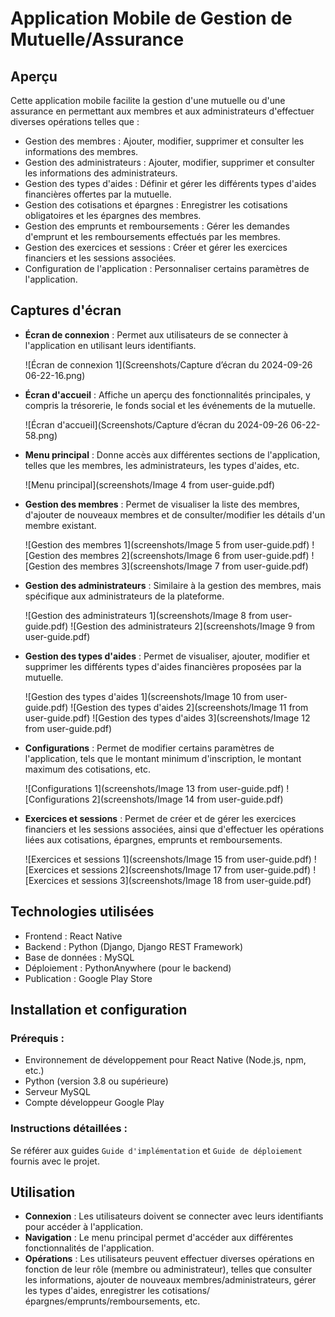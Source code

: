 # Application Mobile de Gestion de Mutuelle/Assurance

## Aperçu

Cette application mobile facilite la gestion d'une mutuelle ou d'une assurance en permettant aux membres et aux administrateurs d'effectuer diverses opérations telles que :

* Gestion des membres : Ajouter, modifier, supprimer et consulter les informations des membres.
* Gestion des administrateurs : Ajouter, modifier, supprimer et consulter les informations des administrateurs.
* Gestion des types d'aides : Définir et gérer les différents types d'aides financières offertes par la mutuelle.
* Gestion des cotisations et épargnes : Enregistrer les cotisations obligatoires et les épargnes des membres.
* Gestion des emprunts et remboursements : Gérer les demandes d'emprunt et les remboursements effectués par les membres.
* Gestion des exercices et sessions : Créer et gérer les exercices financiers et les sessions associées.
* Configuration de l'application : Personnaliser certains paramètres de l'application.

## Captures d'écran

* **Écran de connexion** : Permet aux utilisateurs de se connecter à l'application en utilisant leurs identifiants.

    ![Écran de connexion 1](Screenshots/Capture d’écran du 2024-09-26 06-22-16.png)


* **Écran d'accueil** : Affiche un aperçu des fonctionnalités principales, y compris la trésorerie, le fonds social et les événements de la mutuelle.

    ![Écran d'accueil](Screenshots/Capture d’écran du 2024-09-26 06-22-58.png)

* **Menu principal** : Donne accès aux différentes sections de l'application, telles que les membres, les administrateurs, les types d'aides, etc.

    ![Menu principal](screenshots/Image 4 from user-guide.pdf)

* **Gestion des membres** : Permet de visualiser la liste des membres, d'ajouter de nouveaux membres et de consulter/modifier les détails d'un membre existant.

    ![Gestion des membres 1](screenshots/Image 5 from user-guide.pdf)
    ![Gestion des membres 2](screenshots/Image 6 from user-guide.pdf)
    ![Gestion des membres 3](screenshots/Image 7 from user-guide.pdf)

* **Gestion des administrateurs** : Similaire à la gestion des membres, mais spécifique aux administrateurs de la plateforme.

    ![Gestion des administrateurs 1](screenshots/Image 8 from user-guide.pdf)
    ![Gestion des administrateurs 2](screenshots/Image 9 from user-guide.pdf)

* **Gestion des types d'aides** : Permet de visualiser, ajouter, modifier et supprimer les différents types d'aides financières proposées par la mutuelle.

    ![Gestion des types d'aides 1](screenshots/Image 10 from user-guide.pdf)
    ![Gestion des types d'aides 2](screenshots/Image 11 from user-guide.pdf)
    ![Gestion des types d'aides 3](screenshots/Image 12 from user-guide.pdf)

* **Configurations** : Permet de modifier certains paramètres de l'application, tels que le montant minimum d'inscription, le montant maximum des cotisations, etc.

    ![Configurations 1](screenshots/Image 13 from user-guide.pdf)
    ![Configurations 2](screenshots/Image 14 from user-guide.pdf)

* **Exercices et sessions** : Permet de créer et de gérer les exercices financiers et les sessions associées, ainsi que d'effectuer les opérations liées aux cotisations, épargnes, emprunts et remboursements.

    ![Exercices et sessions 1](screenshots/Image 15 from user-guide.pdf)
    ![Exercices et sessions 2](screenshots/Image 17 from user-guide.pdf)
    ![Exercices et sessions 3](screenshots/Image 18 from user-guide.pdf)

## Technologies utilisées

* Frontend : React Native
* Backend : Python (Django, Django REST Framework)
* Base de données : MySQL
* Déploiement : PythonAnywhere (pour le backend)
* Publication : Google Play Store

## Installation et configuration

### Prérequis :

* Environnement de développement pour React Native (Node.js, npm, etc.)
* Python (version 3.8 ou supérieure)
* Serveur MySQL
* Compte développeur Google Play

### Instructions détaillées :

Se référer aux guides `Guide d'implémentation` et `Guide de déploiement` fournis avec le projet.

## Utilisation

* **Connexion** : Les utilisateurs doivent se connecter avec leurs identifiants pour accéder à l'application.
* **Navigation** : Le menu principal permet d'accéder aux différentes fonctionnalités de l'application.
* **Opérations** : Les utilisateurs peuvent effectuer diverses opérations en fonction de leur rôle (membre ou administrateur), telles que consulter les informations, ajouter de nouveaux membres/administrateurs, gérer les types d'aides, enregistrer les cotisations/épargnes/emprunts/remboursements, etc.
